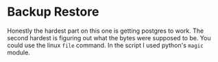 # Backup Restore
Honestly the hardest part on this one is getting postgres to work. The second hardest is figuring out what the bytes were supposed to be. You could use the linux `file` command. In the script I used python's `magic` module.